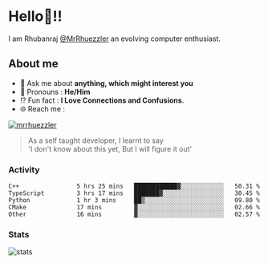 
  
  
# Hello:wave:!!
I am Rhubanraj [@MrRhuezzler](https://github.com/MrRhuezzler) an evolving computer enthusiast.

## About me
<!-- - :sparkles: I'm currently working on [**de-viz**](https://github.com/MrRhuezzler/de-viz) -->
<!-- - :sparkles: Previously worked in [**Journal Management System**](https://manuscript.psgtech.ac.in) -->
<!-- - :book: I'm currently learning **Microservices Architecture** -->
- :speech_balloon: Ask me about **anything, which might interest you**
- :man: Pronouns : **He/Him**
- :interrobang: Fun fact : **I Love Connections and Confusions**.
- :globe_with_meridians: Reach me :  
  
[![mrrhuezzler](https://img.shields.io/badge/LinkedIn-0077B5?style=for-the-badge&logo=linkedin&logoColor=white)](https://www.linkedin.com/in/mrrhuezzler/)
<!--
### Interesting things, I found :bangbang:
-->
<!--
## Skills

## Drop a, Hi !
-->

<!-- 
Quotes
>  Always we overestimate the amount of work we can do in a day,  
>  and underestimate the amount we can do in our lifetime.
-->

> As a self taught developer, I learnt to say  
> 'I don't know about this yet, But I will figure it out'

### Activity
<!--START_SECTION:waka-->

```text
C++                5 hrs 25 mins   ████████████▓░░░░░░░░░░░░   50.31 %
TypeScript         3 hrs 17 mins   ███████▓░░░░░░░░░░░░░░░░░   30.45 %
Python             1 hr 3 mins     ██▒░░░░░░░░░░░░░░░░░░░░░░   09.80 %
CMake              17 mins         ▓░░░░░░░░░░░░░░░░░░░░░░░░   02.66 %
Other              16 mins         ▓░░░░░░░░░░░░░░░░░░░░░░░░   02.57 %
```

<!--END_SECTION:waka-->

### Stats
![stats](https://github-readme-streak-stats.herokuapp.com/?user=MrRhuezzler)
